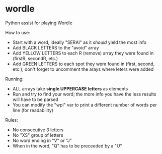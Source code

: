 # wordle
Python assist for playing Wordle

How to use:
  
- Start with a word, ideally "SERAI" as it _should_ yield the most info
- Add BLACK LETTERS to the "avoid" array
- Add YELLOW LETTERS to each R (remove) array they were found in (firstR, secondR, etc.)
- Add GREEN LETTERS to each spot they were found in (first, second, etc.); don't forget to uncomment the arays where leters were added

Running:
- ALL arrays take **single UPPERCASE letters** as elements
- Run and try to find your word; the more info you have the less results will have to be parsed
- You can modify the "wpl" var to print a different number of words per line (for readability)

Rules:  
- No consecutive 3 letters
- No "XS" group of letters
- No word ending in "V" or "J"
- When in the word, "Q" has to be preceeded by a "U"
